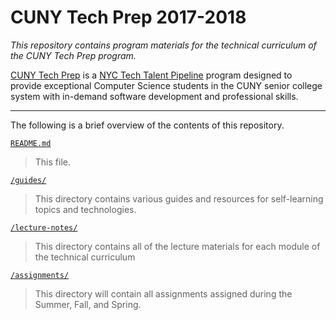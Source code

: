 # CUNY Tech Prep 2017-2018

_This repository contains program materials for the technical curriculum of the CUNY Tech Prep program._

[CUNY Tech Prep](http://cunytechprep.nyc/) is a [NYC Tech Talent Pipeline](http://www.techtalentpipeline.nyc/) program designed to provide exceptional Computer Science students in the CUNY senior college system with in-demand software development and professional skills.

---

The following is a brief overview of the contents of this repository.

[`README.md`](README.md)

> This file.

[`/guides/`](guides)

> This directory contains various guides and resources for self-learning topics and technologies.

[`/lecture-notes/`](lecture-notes)

> This directory contains all of the lecture materials for each module of the technical curriculum

[`/assignments/`](assignments)

> This directory will contain all assignments assigned during the Summer, Fall, and Spring.


